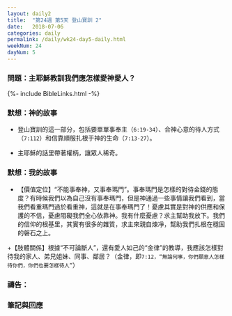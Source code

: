 ```yaml
---
layout: daily2
title:  "第24週 第5天 登山寶訓 2"
date:   2018-07-06
categories: daily
permalink: /daily/wk24-day5-daily.html
weekNum: 24
dayNum: 5
---
```


### 問題：主耶穌教訓我們應怎樣愛神愛人？

{%- include BibleLinks.html -%}

### 默想：神的故事 
+ 登山寶訓的這一部分，包括要單單事奉主（`6:19-34`）、合神心意的待人方式（`7:112`）和信靠順服扎根于神的生命（`7:13-27`）。

+ 主耶穌的話里帶著權柄，讓眾人稀奇。 

### 默想：我的故事 
+ 【價值定位】“不能事奉神，又事奉瑪門”。事奉瑪門是怎樣的對待金錢的態度？有時候我們以為自己沒有事奉瑪門，但是神通過一些事情讓我們看到，當我們看重瑪門過於看重神，這就是在事奉瑪門了！憂慮其實是對神的供應和保護的不信，憂慮阻礙我們全心依靠神。我有什麼憂慮？求主幫助我放下。我們的信仰的根基里，其實有很多的雜質，求主來親自煉凈，幫助我們扎根在穩固的磐石之上。

+【肢體關係】根據“不可論斷人”，還有愛人如己的“金律”的教導，我應該怎樣對待我的家人、弟兄姐妹、同事、鄰居？（金律，即`7:12，“無論何事，你們願意人怎樣待你們，你們也要怎樣待人”`） 

### 禱告：

### 筆記與回應
